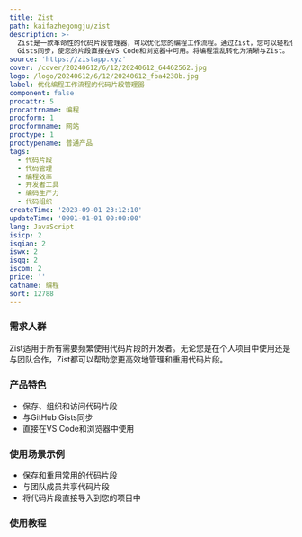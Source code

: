 ```yaml
---
title: Zist
path: kaifazhegongju/zist
description: >-
  Zist是一款革命性的代码片段管理器，可以优化您的编程工作流程。通过Zist，您可以轻松保存、组织和访问您的代码片段。Zist与您的GitHub
  Gists同步，使您的片段直接在VS Code和浏览器中可用。将编程混乱转化为清晰与Zist。
source: 'https://zistapp.xyz'
cover: /cover/20240612/6/12/20240612_64462562.jpg
logo: /logo/20240612/6/12/20240612_fba4238b.jpg
label: 优化编程工作流程的代码片段管理器
component: false
procattr: 5
procattrname: 编程
procform: 1
procformname: 网站
proctype: 1
proctypename: 普通产品
tags:
  - 代码片段
  - 代码管理
  - 编程效率
  - 开发者工具
  - 编码生产力
  - 代码组织
createTime: '2023-09-01 23:12:10'
updateTime: '0001-01-01 00:00:00'
lang: JavaScript
isicp: 2
isqian: 2
iswx: 2
isqq: 2
iscom: 2
price: ''
catname: 编程
sort: 12788
---
```




### 需求人群
Zist适用于所有需要频繁使用代码片段的开发者。无论您是在个人项目中使用还是与团队合作，Zist都可以帮助您更高效地管理和重用代码片段。

### 产品特色
- 保存、组织和访问代码片段
- 与GitHub Gists同步
- 直接在VS Code和浏览器中使用

### 使用场景示例
- 保存和重用常用的代码片段
- 与团队成员共享代码片段
- 将代码片段直接导入到您的项目中

### 使用教程


  
